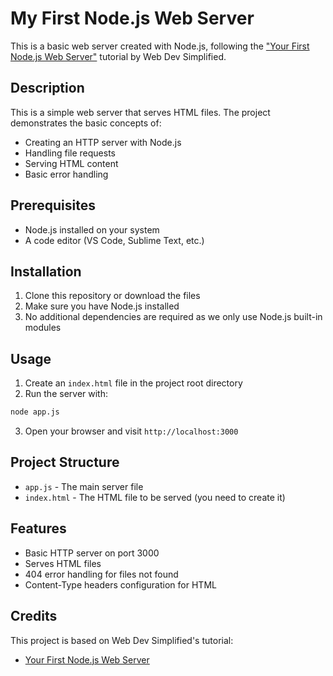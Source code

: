 # My First Node.js Web Server

This is a basic web server created with Node.js, following the ["Your First Node.js Web Server"](https://www.youtube.com/watch?v=VShtPwEkDD0) tutorial by Web Dev Simplified.

## Description

This is a simple web server that serves HTML files. The project demonstrates the basic concepts of:
- Creating an HTTP server with Node.js
- Handling file requests
- Serving HTML content
- Basic error handling

## Prerequisites

- Node.js installed on your system
- A code editor (VS Code, Sublime Text, etc.)

## Installation

1. Clone this repository or download the files
2. Make sure you have Node.js installed
3. No additional dependencies are required as we only use Node.js built-in modules

## Usage

1. Create an `index.html` file in the project root directory
2. Run the server with:
```bash
node app.js
```
3. Open your browser and visit `http://localhost:3000`

## Project Structure

- `app.js` - The main server file
- `index.html` - The HTML file to be served (you need to create it)

## Features

- Basic HTTP server on port 3000
- Serves HTML files
- 404 error handling for files not found
- Content-Type headers configuration for HTML

## Credits

This project is based on Web Dev Simplified's tutorial:
- [Your First Node.js Web Server](https://www.youtube.com/watch?v=VShtPwEkDD0)
